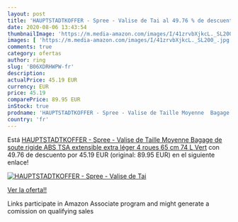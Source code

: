 ```yaml
---
layout: post
title: 'HAUPTSTADTKOFFER - Spree - Valise de Tai al 49.76 % de descuento'
date: 2020-08-06 13:43:54
thumbnailImage: 'https://m.media-amazon.com/images/I/41zrvbXjkcL._SL200_.jpg'
images: [ 'https://m.media-amazon.com/images/I/41zrvbXjkcL._SL200_.jpg' ]
comments: true
category: ofertas
author: ring
slug: 'B06XDRHWPW-fr'
description:
actualPrice: 45.19 EUR
currency: EUR
price: 45.19
comparePrice: 89.95 EUR
inStock: true
prodname: 'HAUPTSTADTKOFFER - Spree - Valise de Taille Moyenne  Bagage de soute rigide  ABS  TSA  extensible  extra léger  4 roues  65 cm  74 L  Vert'
country: 'fr'
---
```


Está [HAUPTSTADTKOFFER - Spree - Valise de Taille Moyenne  Bagage de soute rigide  ABS  TSA  extensible  extra léger  4 roues  65 cm  74 L  Vert](https://www.amazon.fr/dp/B06XDRHWPW/?tag=tolees0d-21) con 49.76 de descuento por 45.19 EUR (original: 89.95 EUR) en el siguiente enlace!

[![HAUPTSTADTKOFFER - Spree - Valise de Tai](https://m.media-amazon.com/images/I/41zrvbXjkcL._SL200_.jpg)](https://www.amazon.fr/dp/B06XDRHWPW/?tag=tolees0d-21)

[Ver la oferta!!](https://www.amazon.fr/dp/B06XDRHWPW/?tag=tolees0d-21)

Links participate in Amazon Associate program and might generate a comission on qualifying sales


